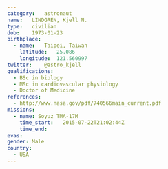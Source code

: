 ```yaml
---
category:	astronaut
name:	LINDGREN, Kjell N.
type:	civilian
dob:	1973-01-23
birthplace:
  - name:	Taipei, Taiwan
    latitude:	25.086
    longitude:	121.560997
twitter:	@astro_kjell
qualifications:
  - BSc in biology
  - MSc in cardiovascular physiology
  - Doctor of Medicine
references:
  - http://www.nasa.gov/pdf/740566main_current.pdf
missions:
  - name: Soyuz TMA-17M
    time_start:   2015-07-22T21:02:44Z
    time_end:     
evas:
gender:	Male
country:
  - USA
---
```

